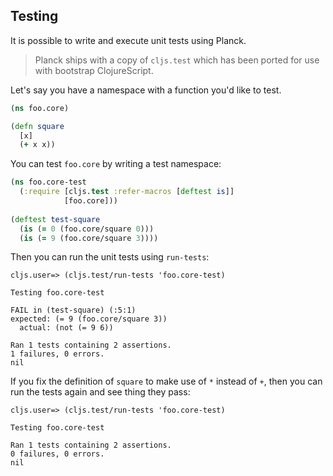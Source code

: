 ## Testing

It is possible to write and execute unit tests using Planck. 

> Planck ships with a copy of `cljs.test` which has been ported for use with bootstrap ClojureScript.

Let's say you have a namespace with a function you'd like to test.
 
```clojure
(ns foo.core)

(defn square
  [x]
  (+ x x))
```

You can test `foo.core` by writing a test namespace:

```clojure
(ns foo.core-test
  (:require [cljs.test :refer-macros [deftest is]]
            [foo.core]))
            
(deftest test-square
  (is (= 0 (foo.core/square 0)))
  (is (= 9 (foo.core/square 3))))
```

Then you can run the unit tests using `run-tests`:

```clojure-repl
cljs.user=> (cljs.test/run-tests 'foo.core-test)

Testing foo.core-test

FAIL in (test-square) (:5:1)
expected: (= 9 (foo.core/square 3))
  actual: (not (= 9 6))

Ran 1 tests containing 2 assertions.
1 failures, 0 errors.
nil
```

If you fix the definition of `square` to make use of `*` instead of `+`, then you can run the tests again and see thing they pass:

```clojure-repl
cljs.user=> (cljs.test/run-tests 'foo.core-test)

Testing foo.core-test

Ran 1 tests containing 2 assertions.
0 failures, 0 errors.
nil
```